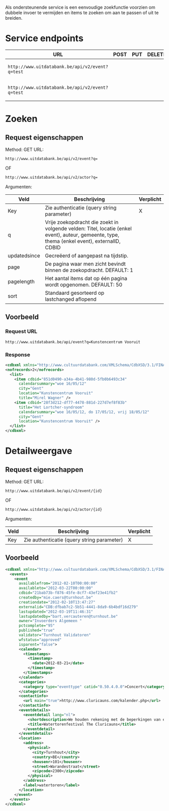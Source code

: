 ---
---

Als ondersteunende service is een eenvoudige zoekfunctie voorzien om dubbele invoer te vermijden en items te zoeken om aan te passen of uit te breiden.

# Service endpoints


| URL | POST | PUT | DELETE | GET |
| -- | -- | -- | -- | -- |
| ```http://www.uitdatabank.be/api/v2/event?q=test``` |  |  |  | X (events zoeken) |
| ```http://www.uitdatabank.be/api/v2/event?q=test``` |  |  |  | X (actors zoeken) |

# Zoeken

## Request eigenschappen

Method: GET
URL: 

```
http://www.uitdatabank.be/api/v2/event?q=
```

OF 

```
http://www.uitdatabank.be/api/v2/actor?q=
```

Argumenten:

| Veld | Beschrijving | Verplicht | 
| -- | -- | -- | 
| Key | Zie authenticatie (query string parameter) | X | 
| q | Vrije zoekopdracht die zoekt in volgende velden: Titel, locatie (enkel event), auteur, gemeente, type, thema (enkel event), externalID, CDBID |  | 
| updatedsince | Gecreëerd of aangepast na tijdstip. |  | 
| page | De pagina waar men zicht bevindt binnen de zoekopdracht. DEFAULT: 1 |  | 
| pagelength | Het aantal items dat op één pagina wordt opgenomen. DEFAULT: 50 |  | 
| sort | 	Standaard gesorteerd op lastchanged aflopend |  |

## Voorbeeld

### Request URL

```
http://www.uitdatabank.be/api/event?q=Kunstencentrum Vooruit
```

### Response

```XML
<cdbxml xmlns="http://www.cultuurdatabank.com/XMLSchema/CdbXSD/3.1/FINAL">
<nofrecords>2</nofrecords>
  <list>
    <item cdbid="851d0490-a34a-4b41-980d-5fb0b6493c34" 
      calendarsummary="woe 16/05/12" 
      city="Gent" 
      location="Kunstencentrum Vooruit"
      title="Mirel Wagner" />
    <item cdbid="28f3d212-df77-4478-881d-227d7ef8f83b" 
      title="Het Lortcher-syndroom" 
      calendarsummary="woe 16/05/12, do 17/05/12, vrij 18/05/12" 
      city="Gent" 
      location="Kunstencentrum Vooruit" />
  </list>
</cdbxml>
```

# Detailweergave

## Request eigenschappen

Method: GET
URL: 

```
http://www.uitdatabank.be/api/v2/event/{id} 
```

OF 

```
http://www.uitdatabank.be/api/v2/actor/{id}
```

Argumenten:

| Veld | Beschrijving | Verplicht | 
| -- | -- | -- | 
| Key | Zie authenticatie (query string parameter) | X | 

## Voorbeeld

```XML
<cdbxml xmlns="http://www.cultuurdatabank.com/XMLSchema/CdbXSD/3.1/FINAL">
  <events>
    <event 
      availablefrom="2012-02-10T00:00:00" 
      availableto="2012-03-22T00:00:00" 
      cdbid="21bab73b-f876-45fe-8cf7-43ef23e41fb2" 
      createdby="mie.caers@turnhout.be" 
      creationdate="2012-02-10T13:47:27" 
      externalid="CDB:dfbab7c2-5b51-4441-8da9-6b4bdf16d279" 
      lastupdated="2012-03-19T11:46:31" 
      lastupdatedby="bart.vercauteren@turnhout.be" 
      owner="Invoerders Algemeen " 
      pctcomplete="95" 
      published="true" 
      validator="Turnhout Validatoren" 
      wfstatus="approved" 
      isparent="false">
      <calendar>
        <timestamps>
          <timestamp>
            <date>2012-03-21</date>
          </timestamp>
        </timestamps>
      </calendar>
      <categories>
        <category type="eventtype" catid="0.50.4.0.0">Concert</category>
      </categories>
      <contactinfo>
        <url main="true">http://www.cluricauns.com/kalender.php</url>
      </contactinfo>
      <eventdetails>
        <eventdetail lang="nl">
          <shortdescription>We houden rekening met de beperkingen van een kleine ruimte</shortdescription>
          <title>Watertorenfestival The Cluricauns</title>
        </eventdetail>
      </eventdetails>
      <location>
        <address>
          <physical>
            <city>Turnhout</city>
            <country>BE</country>
            <housenr>101</housenr>
            <street>Warandestraat</street>
            <zipcode>2300</zipcode>
          </physical>
        </address>
        <label>watertoren</label>
      </location>
    </event>
  </events>
</cdbxml>
```



